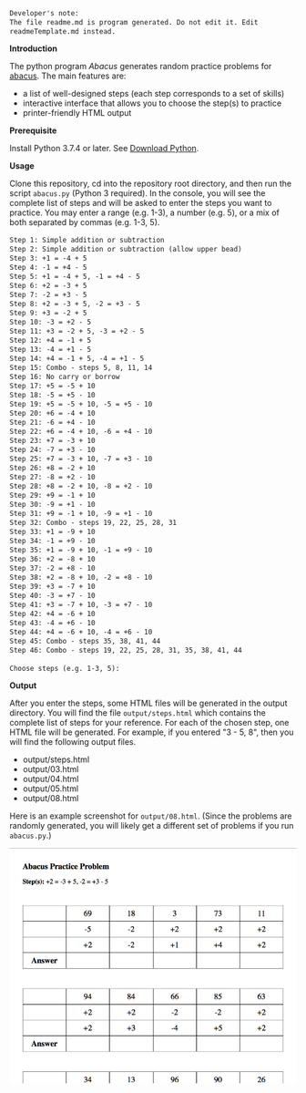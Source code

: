 ```buildoutcfg
Developer's note:
The file readme.md is program generated. Do not edit it. Edit readmeTemplate.md instead.
```

**Introduction**

The python program *Abacus* generates random practice problems for [abacus](https://en.wikipedia.org/wiki/Abacus). The
main features are:
* a list of well-designed steps (each step corresponds to a set of skills) 
* interactive interface that allows you to choose the step(s) to practice
* printer-friendly HTML output

**Prerequisite**

Install Python 3.7.4 or later. See [Download Python](https://www.python.org/downloads/).


**Usage**

Clone this repository, cd into the repository root directory, and then run the script `abacus.py` (Python 3 required). In the console, you will
see the complete list of steps and will be asked to enter the steps you want to practice. You may enter a range (e.g. 1-3), a number (e.g. 5), or a mix of both separated by commas (e.g. 1-3, 5).

```buildoutcfg
Step 1: Simple addition or subtraction
Step 2: Simple addition or subtraction (allow upper bead)
Step 3: +1 = -4 + 5
Step 4: -1 = +4 - 5
Step 5: +1 = -4 + 5, -1 = +4 - 5
Step 6: +2 = -3 + 5
Step 7: -2 = +3 - 5
Step 8: +2 = -3 + 5, -2 = +3 - 5
Step 9: +3 = -2 + 5
Step 10: -3 = +2 - 5
Step 11: +3 = -2 + 5, -3 = +2 - 5
Step 12: +4 = -1 + 5
Step 13: -4 = +1 - 5
Step 14: +4 = -1 + 5, -4 = +1 - 5
Step 15: Combo - steps 5, 8, 11, 14
Step 16: No carry or borrow
Step 17: +5 = -5 + 10
Step 18: -5 = +5 - 10
Step 19: +5 = -5 + 10, -5 = +5 - 10
Step 20: +6 = -4 + 10
Step 21: -6 = +4 - 10
Step 22: +6 = -4 + 10, -6 = +4 - 10
Step 23: +7 = -3 + 10
Step 24: -7 = +3 - 10
Step 25: +7 = -3 + 10, -7 = +3 - 10
Step 26: +8 = -2 + 10
Step 27: -8 = +2 - 10
Step 28: +8 = -2 + 10, -8 = +2 - 10
Step 29: +9 = -1 + 10
Step 30: -9 = +1 - 10
Step 31: +9 = -1 + 10, -9 = +1 - 10
Step 32: Combo - steps 19, 22, 25, 28, 31
Step 33: +1 = -9 + 10
Step 34: -1 = +9 - 10
Step 35: +1 = -9 + 10, -1 = +9 - 10
Step 36: +2 = -8 + 10
Step 37: -2 = +8 - 10
Step 38: +2 = -8 + 10, -2 = +8 - 10
Step 39: +3 = -7 + 10
Step 40: -3 = +7 - 10
Step 41: +3 = -7 + 10, -3 = +7 - 10
Step 42: +4 = -6 + 10
Step 43: -4 = +6 - 10
Step 44: +4 = -6 + 10, -4 = +6 - 10
Step 45: Combo - steps 35, 38, 41, 44
Step 46: Combo - steps 19, 22, 25, 28, 31, 35, 38, 41, 44

Choose steps (e.g. 1-3, 5):
```

**Output**

After you enter the steps, some HTML files will be generated in the output directory. You will find the file
`output/steps.html` which contains the complete list of steps for your reference. For each of the chosen step,
one HTML file will be generated. For example, if you entered "3 - 5, 8", then you will find the following output files.
* output/steps.html
* output/03.html
* output/04.html
* output/05.html
* output/08.html

Here is an example screenshot for `output/08.html`. (Since the problems are randomly generated, you will likely get a
different set of problems if you run `abacus.py`.)

![screenshot](./img/problems.png)
